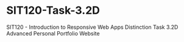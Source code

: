 # SIT120-Task-3.2D
SIT120 - Introduction to Responsive Web Apps Distinction Task 3.2D Advanced Personal Portfolio Website
